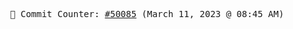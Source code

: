 <p align="center">
    <samp>
        📮 Commit Counter: <a href="https://github.com/Javascript-void0/Javascript-void0/commits/main">#50085</a> (March 11, 2023 @ 08:45 AM)
    </samp>
</p>